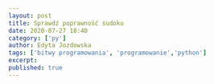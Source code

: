 ```yaml
---
layout: post
title: Sprawdź poprawność sudoku
date: 2020-07-27 18:40
category: ['py']
author: Edyta Jozdowska
tags: ['bitwy programowania', 'programowanie','python']
excerpt: 
published: true
---
```


